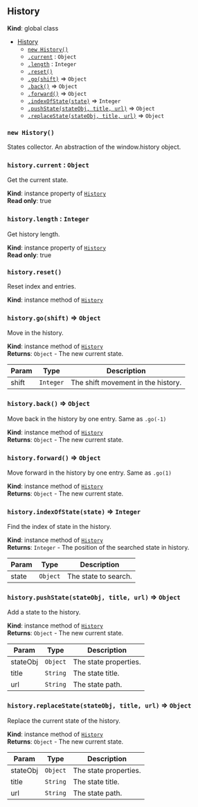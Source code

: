 <a name="History"></a>

## History
**Kind**: global class  

* [History](#History)
    * [`new History()`](#new_History_new)
    * [`.current`](#History+current) : <code>Object</code>
    * [`.length`](#History+length) : <code>Integer</code>
    * [`.reset()`](#History+reset)
    * [`.go(shift)`](#History+go) ⇒ <code>Object</code>
    * [`.back()`](#History+back) ⇒ <code>Object</code>
    * [`.forward()`](#History+forward) ⇒ <code>Object</code>
    * [`.indexOfState(state)`](#History+indexOfState) ⇒ <code>Integer</code>
    * [`.pushState(stateObj, title, url)`](#History+pushState) ⇒ <code>Object</code>
    * [`.replaceState(stateObj, title, url)`](#History+replaceState) ⇒ <code>Object</code>

<a name="new_History_new"></a>

### `new History()`
States collector.
An abstraction of the window.history object.

<a name="History+current"></a>

### `history.current` : <code>Object</code>
Get the current state.

**Kind**: instance property of <code>[History](#History)</code>  
**Read only**: true  
<a name="History+length"></a>

### `history.length` : <code>Integer</code>
Get history length.

**Kind**: instance property of <code>[History](#History)</code>  
**Read only**: true  
<a name="History+reset"></a>

### `history.reset()`
Reset index and entries.

**Kind**: instance method of <code>[History](#History)</code>  
<a name="History+go"></a>

### `history.go(shift)` ⇒ <code>Object</code>
Move in the history.

**Kind**: instance method of <code>[History](#History)</code>  
**Returns**: <code>Object</code> - The new current state.  

| Param | Type | Description |
| --- | --- | --- |
| shift | <code>Integer</code> | The shift movement in the history. |

<a name="History+back"></a>

### `history.back()` ⇒ <code>Object</code>
Move back in the history by one entry. Same as `.go(-1)`

**Kind**: instance method of <code>[History](#History)</code>  
**Returns**: <code>Object</code> - The new current state.  
<a name="History+forward"></a>

### `history.forward()` ⇒ <code>Object</code>
Move forward in the history by one entry. Same as `.go(1)`

**Kind**: instance method of <code>[History](#History)</code>  
**Returns**: <code>Object</code> - The new current state.  
<a name="History+indexOfState"></a>

### `history.indexOfState(state)` ⇒ <code>Integer</code>
Find the index of state in the history.

**Kind**: instance method of <code>[History](#History)</code>  
**Returns**: <code>Integer</code> - The position of the searched state in history.  

| Param | Type | Description |
| --- | --- | --- |
| state | <code>Object</code> | The state to search. |

<a name="History+pushState"></a>

### `history.pushState(stateObj, title, url)` ⇒ <code>Object</code>
Add a state to the history.

**Kind**: instance method of <code>[History](#History)</code>  
**Returns**: <code>Object</code> - The new current state.  

| Param | Type | Description |
| --- | --- | --- |
| stateObj | <code>Object</code> | The state properties. |
| title | <code>String</code> | The state title. |
| url | <code>String</code> | The state path. |

<a name="History+replaceState"></a>

### `history.replaceState(stateObj, title, url)` ⇒ <code>Object</code>
Replace the current state of the history.

**Kind**: instance method of <code>[History](#History)</code>  
**Returns**: <code>Object</code> - The new current state.  

| Param | Type | Description |
| --- | --- | --- |
| stateObj | <code>Object</code> | The state properties. |
| title | <code>String</code> | The state title. |
| url | <code>String</code> | The state path. |

